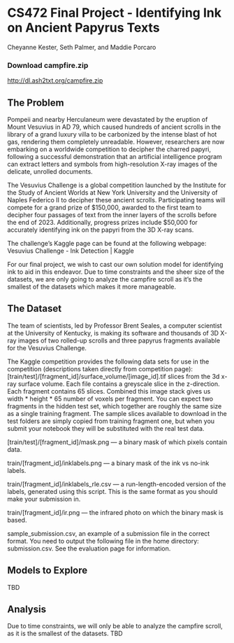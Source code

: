 # CS472 Final Project - Identifying Ink on Ancient Papyrus Texts
Cheyanne Kester, Seth Palmer, and Maddie Porcaro

### Download campfire.zip 
http://dl.ash2txt.org/campfire.zip 


## The Problem
Pompeii and nearby Herculaneum were devastated by the eruption of Mount Vesuvius in AD 79, which caused hundreds of ancient scrolls in the library of a grand luxury villa to be carbonized by the intense blast of hot gas, rendering them completely unreadable. However, researchers are now embarking on a worldwide competition to decipher the charred papyri, following a successful demonstration that an artificial intelligence program can extract letters and symbols from high-resolution X-ray images of the delicate, unrolled documents.

The Vesuvius Challenge is a global competition launched by the Institute for the Study of Ancient Worlds at New York University and the University of Naples Federico II to decipher these ancient scrolls. Participating teams will compete for a grand prize of $150,000, awarded to the first team to decipher four passages of text from the inner layers of the scrolls before the end of 2023. Additionally, progress prizes include $50,000 for accurately identifying ink on the papyri from the 3D X-ray scans. 

The challenge’s Kaggle page can be found at the following webpage: 
Vesuvius Challenge - Ink Detection | Kaggle 

For our final project, we wish to cast our own solution model for identifying ink to aid in this endeavor. Due to time constraints and the sheer size of the datasets, we are only going to analyze the campfire scroll as it’s the smallest of the datasets which makes it more manageable.


## The Dataset
The team of scientists, led by Professor Brent Seales, a computer scientist at the University of Kentucky, is making its software and thousands of 3D X-ray images of two rolled-up scrolls and three papyrus fragments available for the Vesuvius Challenge.

The Kaggle competition provides the following data sets for use in the competition (descriptions taken directly from competition page):
[train/test]/[fragment_id]/surface_volume/[image_id].tif slices from the 3d x-ray surface volume. Each file contains a greyscale slice in the z-direction. Each fragment contains 65 slices. Combined this image stack gives us width * height * 65 number of voxels per fragment. You can expect two fragments in the hidden test set, which together are roughly the same size as a single training fragment. The sample slices available to download in the test folders are simply copied from training fragment one, but when you submit your notebook they will be substituted with the real test data.

[train/test]/[fragment_id]/mask.png — a binary mask of which pixels contain data.

train/[fragment_id]/inklabels.png — a binary mask of the ink vs no-ink labels.

train/[fragment_id]/inklabels_rle.csv — a run-length-encoded version of the labels, generated using this script. This is the same format as you should make your submission in.

train/[fragment_id]/ir.png — the infrared photo on which the binary mask is based.

sample_submission.csv, an example of a submission file in the correct format. You need to output the following file in the home directory: submission.csv. See the evaluation page for information.


## Models to Explore
TBD


## Analysis
Due to time constraints, we will only be able to analyze the campfire scroll, as it is the smallest of the datasets. TBD
